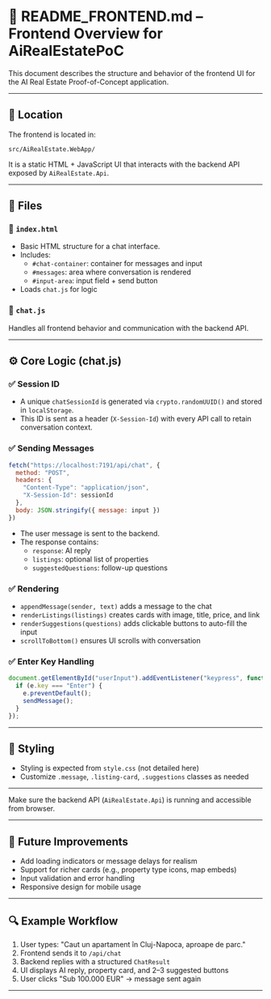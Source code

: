 # 💬 README_FRONTEND.md – Frontend Overview for AiRealEstatePoC

This document describes the structure and behavior of the frontend UI for the AI Real Estate Proof-of-Concept application.

---

## 📁 Location
The frontend is located in:
```
src/AiRealEstate.WebApp/
```
It is a static HTML + JavaScript UI that interacts with the backend API exposed by `AiRealEstate.Api`.

---

## 🧩 Files

### 📄 `index.html`
- Basic HTML structure for a chat interface.
- Includes:
  - `#chat-container`: container for messages and input
  - `#messages`: area where conversation is rendered
  - `#input-area`: input field + send button
- Loads `chat.js` for logic

### 📄 `chat.js`
Handles all frontend behavior and communication with the backend API.

---

## ⚙️ Core Logic (chat.js)

### ✅ Session ID
- A unique `chatSessionId` is generated via `crypto.randomUUID()` and stored in `localStorage`.
- This ID is sent as a header (`X-Session-Id`) with every API call to retain conversation context.

### ✅ Sending Messages
```js
fetch("https://localhost:7191/api/chat", {
  method: "POST",
  headers: {
    "Content-Type": "application/json",
    "X-Session-Id": sessionId
  },
  body: JSON.stringify({ message: input })
})
```
- The user message is sent to the backend.
- The response contains:
  - `response`: AI reply
  - `listings`: optional list of properties
  - `suggestedQuestions`: follow-up questions

### ✅ Rendering
- `appendMessage(sender, text)` adds a message to the chat
- `renderListings(listings)` creates cards with image, title, price, and link
- `renderSuggestions(questions)` adds clickable buttons to auto-fill the input
- `scrollToBottom()` ensures UI scrolls with conversation

### ✅ Enter Key Handling
```js
document.getElementById("userInput").addEventListener("keypress", function (e) {
  if (e.key === "Enter") {
    e.preventDefault();
    sendMessage();
  }
});
```

---

## 🎨 Styling
- Styling is expected from `style.css` (not detailed here)
- Customize `.message`, `.listing-card`, `.suggestions` classes as needed

---

Make sure the backend API (`AiRealEstate.Api`) is running and accessible from browser.

---

## 🔧 Future Improvements
- Add loading indicators or message delays for realism
- Support for richer cards (e.g., property type icons, map embeds)
- Input validation and error handling
- Responsive design for mobile usage

---

## 🔍 Example Workflow
1. User types: "Caut un apartament în Cluj-Napoca, aproape de parc."
2. Frontend sends it to `/api/chat`
3. Backend replies with a structured `ChatResult`
4. UI displays AI reply, property card, and 2–3 suggested buttons
5. User clicks "Sub 100.000 EUR" → message sent again

---